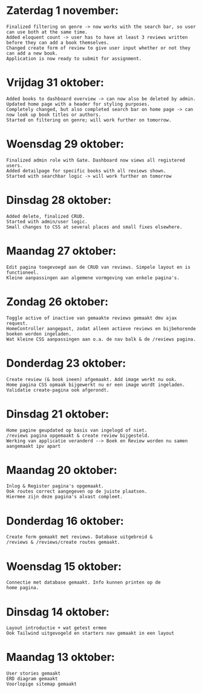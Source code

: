 # Zaterdag 1 november:
    Finalized filtering on genre -> now works with the search bar, so user can use both at the same time.
    Added eloquent count -> user has to have at least 3 reviews written before they can add a book themselves.
    Changed create form of review to give user input whether or not they can add a new book.
    Application is now ready to submit for assignment.

# Vrijdag 31 oktober:
    Added books to dashboard overview -> can now also be deleted by admin.
    Updated home page with a header for styling purposes.
    Completely changed, but also completed search bar on home page -> can now look up book titles or authors.
    Started on filtering on genre; will work further on tomorrow.

# Woensdag 29 oktober:
    Finalized admin role with Gate. Dashboard now views all registered users.
    Added detailpage for specific books with all reviews shown.
    Started with searchbar logic -> will work further on tomorrow

# Dinsdag 28 oktober:
    Added delete, finalized CRUD.
    Started with admin/user logic.
    Small changes to CSS at several places and small fixes elsewhere.

# Maandag 27 oktober:
    Edit pagina toegevoegd aan de CRUD van reviews. Simpele layout en is functioneel.
    Kleine aanpassingen aan algemene vormgeving van enkele pagina's.

# Zondag 26 oktober:
    Toggle active of inactive van gemaakte reviews gemaakt dmv ajax request.
    HomeController aangepast, zodat alleen actieve reviews en bijbehorende boeken worden ingeladen.
    Wat kleine CSS aanpassingen aan o.a. de nav balk & de /reviews pagina.

# Donderdag 23 oktober:
    Create review (& book ineen) afgemaakt. Add image werkt nu ook.
    Home pagina CSS opmaak bijgewerkt nu er een image wordt ingeladen. 
    Validatie create-pagina ook afgerondt.

# Dinsdag 21 oktober:
    Home pagine geupdated op basis van ingelogd of niet.
    /reviews pagina opgemaakt & create review bijgesteld.
    Werking van applicatie veranderd --> Boek en Review worden nu samen aangemaakt ipv apart

# Maandag 20 oktober:
    Inlog & Register pagina's opgemaakt. 
    Ook routes correct aangegeven op de juiste plaatsen.
    Hiermee zijn deze pagina's alvast compleet.

# Donderdag 16 oktober:
    Create form gemaakt met reviews. Database uitgebreid & 
    /reviews & /reviews/create routes gemaakt.

# Woensdag 15 oktober:
    Connectie met database gemaakt. Info kunnen printen op de
    home pagina.

# Dinsdag 14 oktober:
    Layout introductie + wat getest ermee
    Ook Tailwind uitgevogeld en starters nav gemaakt in een layout

# Maandag 13 oktober:
    User stories gemaakt
    ERD diagram gemaakt
    Voorlopige sitemap gemaakt
